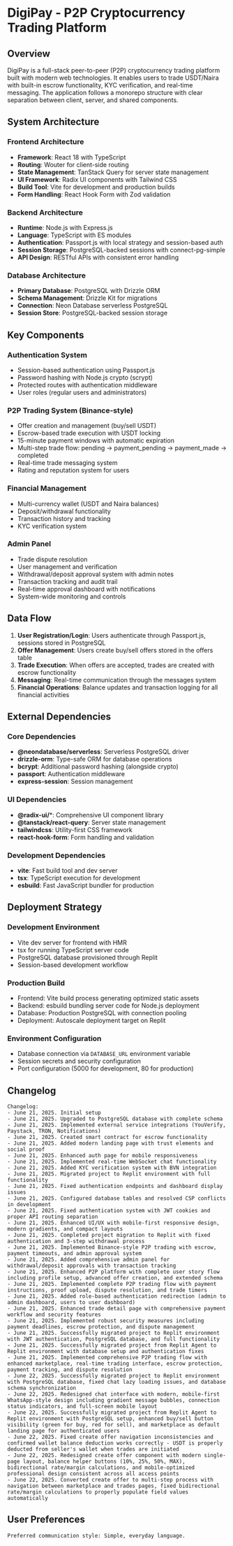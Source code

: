 # DigiPay - P2P Cryptocurrency Trading Platform

## Overview

DigiPay is a full-stack peer-to-peer (P2P) cryptocurrency trading platform built with modern web technologies. It enables users to trade USDT/Naira with built-in escrow functionality, KYC verification, and real-time messaging. The application follows a monorepo structure with clear separation between client, server, and shared components.

## System Architecture

### Frontend Architecture
- **Framework**: React 18 with TypeScript
- **Routing**: Wouter for client-side routing
- **State Management**: TanStack Query for server state management
- **UI Framework**: Radix UI components with Tailwind CSS
- **Build Tool**: Vite for development and production builds
- **Form Handling**: React Hook Form with Zod validation

### Backend Architecture
- **Runtime**: Node.js with Express.js
- **Language**: TypeScript with ES modules
- **Authentication**: Passport.js with local strategy and session-based auth
- **Session Storage**: PostgreSQL-backed sessions with connect-pg-simple
- **API Design**: RESTful APIs with consistent error handling

### Database Architecture
- **Primary Database**: PostgreSQL with Drizzle ORM
- **Schema Management**: Drizzle Kit for migrations
- **Connection**: Neon Database serverless PostgreSQL
- **Session Store**: PostgreSQL-backed session storage

## Key Components

### Authentication System
- Session-based authentication using Passport.js
- Password hashing with Node.js crypto (scrypt)
- Protected routes with authentication middleware
- User roles (regular users and administrators)

### P2P Trading System (Binance-style)
- Offer creation and management (buy/sell USDT)
- Escrow-based trade execution with USDT locking
- 15-minute payment windows with automatic expiration
- Multi-step trade flow: pending → payment_pending → payment_made → completed
- Real-time trade messaging system
- Rating and reputation system for users

### Financial Management
- Multi-currency wallet (USDT and Naira balances)
- Deposit/withdrawal functionality
- Transaction history and tracking
- KYC verification system

### Admin Panel
- Trade dispute resolution
- User management and verification
- Withdrawal/deposit approval system with admin notes
- Transaction tracking and audit trail
- Real-time approval dashboard with notifications
- System-wide monitoring and controls

## Data Flow

1. **User Registration/Login**: Users authenticate through Passport.js, sessions stored in PostgreSQL
2. **Offer Management**: Users create buy/sell offers stored in the offers table
3. **Trade Execution**: When offers are accepted, trades are created with escrow functionality
4. **Messaging**: Real-time communication through the messages system
5. **Financial Operations**: Balance updates and transaction logging for all financial activities

## External Dependencies

### Core Dependencies
- **@neondatabase/serverless**: Serverless PostgreSQL driver
- **drizzle-orm**: Type-safe ORM for database operations
- **bcrypt**: Additional password hashing (alongside crypto)
- **passport**: Authentication middleware
- **express-session**: Session management

### UI Dependencies
- **@radix-ui/***: Comprehensive UI component library
- **@tanstack/react-query**: Server state management
- **tailwindcss**: Utility-first CSS framework
- **react-hook-form**: Form handling and validation

### Development Dependencies
- **vite**: Fast build tool and dev server
- **tsx**: TypeScript execution for development
- **esbuild**: Fast JavaScript bundler for production

## Deployment Strategy

### Development Environment
- Vite dev server for frontend with HMR
- tsx for running TypeScript server code
- PostgreSQL database provisioned through Replit
- Session-based development workflow

### Production Build
- Frontend: Vite build process generating optimized static assets
- Backend: esbuild bundling server code for Node.js deployment
- Database: Production PostgreSQL with connection pooling
- Deployment: Autoscale deployment target on Replit

### Environment Configuration
- Database connection via `DATABASE_URL` environment variable
- Session secrets and security configuration
- Port configuration (5000 for development, 80 for production)

## Changelog

```
Changelog:
- June 21, 2025. Initial setup
- June 21, 2025. Upgraded to PostgreSQL database with complete schema
- June 21, 2025. Implemented external service integrations (YouVerify, Paystack, TRON, Notifications)
- June 21, 2025. Created smart contract for escrow functionality
- June 21, 2025. Added modern landing page with trust elements and social proof
- June 21, 2025. Enhanced auth page for mobile responsiveness
- June 21, 2025. Implemented real-time WebSocket chat functionality
- June 21, 2025. Added KYC verification system with BVN integration
- June 21, 2025. Migrated project to Replit environment with full functionality
- June 21, 2025. Fixed authentication endpoints and dashboard display issues
- June 21, 2025. Configured database tables and resolved CSP conflicts in development
- June 21, 2025. Fixed authentication system with JWT cookies and proper API routing separation
- June 21, 2025. Enhanced UI/UX with mobile-first responsive design, modern gradients, and compact layouts
- June 21, 2025. Completed project migration to Replit with fixed authentication and 3-step withdrawal process
- June 21, 2025. Implemented Binance-style P2P trading with escrow, payment timeouts, and admin approval system
- June 21, 2025. Added comprehensive admin panel for withdrawal/deposit approvals with transaction tracking
- June 21, 2025. Enhanced P2P platform with complete user story flow including profile setup, advanced offer creation, and extended schema
- June 21, 2025. Implemented complete P2P trading flow with payment instructions, proof upload, dispute resolution, and trade timers
- June 21, 2025. Added role-based authentication redirection (admin to admin dashboard, users to user dashboard)
- June 21, 2025. Enhanced trade detail page with comprehensive payment workflow and security features
- June 21, 2025. Implemented robust security measures including payment deadlines, escrow protection, and dispute management
- June 21, 2025. Successfully migrated project to Replit environment with JWT authentication, PostgreSQL database, and full functionality
- June 21, 2025. Successfully migrated project from Replit Agent to Replit environment with database setup and authentication fixes
- June 21, 2025. Implemented comprehensive P2P trading flow with enhanced marketplace, real-time trading interface, escrow protection, payment tracking, and dispute resolution
- June 22, 2025. Successfully migrated project to Replit environment with PostgreSQL database, fixed chat lazy loading issues, and database schema synchronization
- June 22, 2025. Redesigned chat interface with modern, mobile-first WhatsApp-style design including gradient message bubbles, connection status indicators, and full-screen mobile layout
- June 22, 2025. Successfully migrated project from Replit Agent to Replit environment with PostgreSQL setup, enhanced buy/sell button visibility (green for buy, red for sell), and marketplace as default landing page for authenticated users
- June 22, 2025. Fixed create offer navigation inconsistencies and confirmed wallet balance deduction works correctly - USDT is properly deducted from seller's wallet when trades are initiated
- June 22, 2025. Redesigned create offer component with modern single-page layout, balance helper buttons (10%, 25%, 50%, MAX), bidirectional rate/margin calculations, and mobile-optimized professional design consistent across all access points
- June 22, 2025. Converted create offer to multi-step process with navigation between marketplace and trades pages, fixed bidirectional rate/margin calculations to properly populate field values automatically
```

## User Preferences

```
Preferred communication style: Simple, everyday language.
```